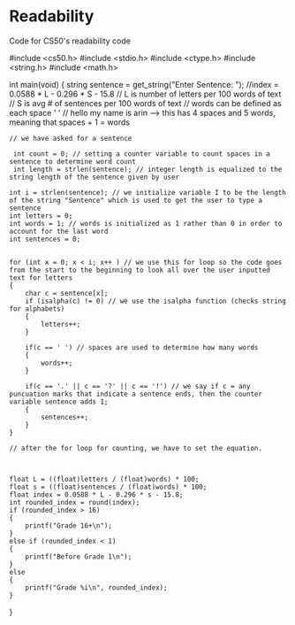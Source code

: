 # Readability
Code for CS50's readability code 

#include <cs50.h>
#include <stdio.h>
#include <ctype.h>
#include <string.h>
#include <math.h>

int main(void)
{
    string sentence = get_string("Enter Sentence: ");
    //index = 0.0588 * L - 0.296 * S - 15.8
    // L is number of letters per 100 words of text
    // S is avg # of sentences per 100 words of text
    // words can be defined as each space ' '
    // hello my name is arin --> this has 4 spaces and 5 words, meaning that spaces + 1 = words


    // we have asked for a sentence

     int count = 0; // setting a counter variable to count spaces in a sentence to determine word count
     int length = strlen(sentence); // integer length is equalized to the string length of the sentence given by user

    int i = strlen(sentence); // we initialize variable I to be the length of the string "Sentence" which is used to get the user to type a sentence
    int letters = 0;
    int words = 1; // words is initialized as 1 rather than 0 in order to account for the last word
    int sentences = 0;


    for (int x = 0; x < i; x++ ) // we use this for loop so the code goes from the start to the beginning to look all over the user inputted text for letters
    {
        char c = sentence[x];
        if (isalpha(c) != 0) // we use the isalpha function (checks string for alphabets)
        {
            letters++;
        }

        if(c == ' ') // spaces are used to determine how many words
        {
            words++;
        }

        if(c == '.' || c == '?' || c == '!') // we say if c = any puncuation marks that indicate a sentence ends, then the counter variable sentence adds 1;
        {
            sentences++;
        }
    }

    // after the for loop for counting, we have to set the equation.



    float L = ((float)letters / (float)words) * 100;
    float s = ((float)sentences / (float)words) * 100;
    float index = 0.0588 * L - 0.296 * s - 15.8;
    int rounded_index = round(index);
    if (rounded_index > 16)
    {
        printf("Grade 16+\n");
    }
    else if (rounded_index < 1)
    {
        printf("Before Grade 1\n");
    }
    else
    {
        printf("Grade %i\n", rounded_index);
    }














}

